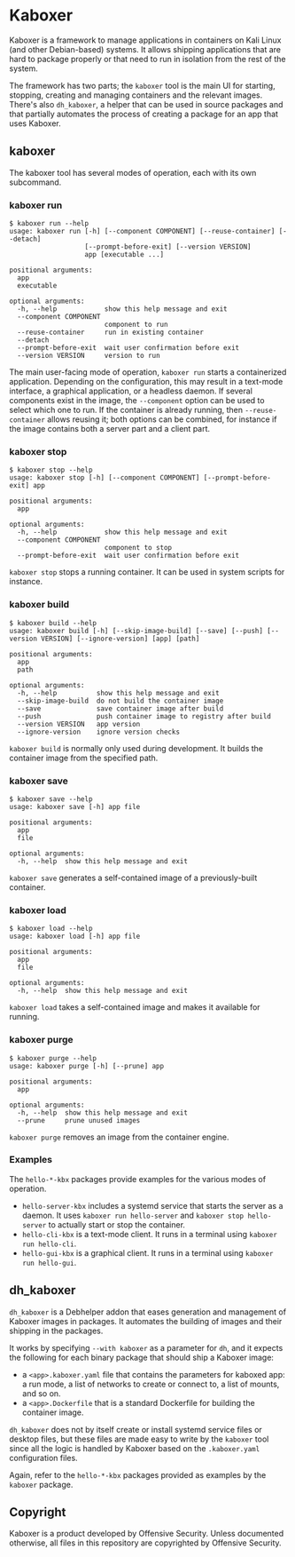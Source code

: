 # Kaboxer

Kaboxer is a framework to manage applications in containers on Kali Linux (and other Debian-based) systems. It allows shipping applications that are hard to package properly or that need to run in isolation from the rest of the system.

The framework has two parts; the ``kaboxer`` tool is the main UI for starting, stopping, creating and managing containers and the relevant images. There's also ``dh_kaboxer``, a helper that can be used in source packages and that partially automates the process of creating a package for an app that uses Kaboxer.

kaboxer
-------

The kaboxer tool has several modes of operation, each with its own subcommand.

### kaboxer run
	$ kaboxer run --help
	usage: kaboxer run [-h] [--component COMPONENT] [--reuse-container] [--detach]
	                   [--prompt-before-exit] [--version VERSION]
	                   app [executable ...]
	
	positional arguments:
	  app
	  executable
	
	optional arguments:
	  -h, --help            show this help message and exit
	  --component COMPONENT
	                        component to run
	  --reuse-container     run in existing container
	  --detach
	  --prompt-before-exit  wait user confirmation before exit
	  --version VERSION     version to run

The main user-facing mode of operation, ``kaboxer run`` starts a containerized application. Depending on the configuration, this may result in a text-mode interface, a graphical application, or a headless daemon. If several components exist in the image, the ``--component`` option can be used to select which one to run. If the container is already running, then ``--reuse-container`` allows reusing it; both options can be combined, for instance if the image contains both a server part and a client part. 

### kaboxer stop
	$ kaboxer stop --help
	usage: kaboxer stop [-h] [--component COMPONENT] [--prompt-before-exit] app
	
	positional arguments:
	  app
	
	optional arguments:
	  -h, --help            show this help message and exit
	  --component COMPONENT
	                        component to stop
	  --prompt-before-exit  wait user confirmation before exit

``kaboxer stop`` stops a running container. It can be used in system scripts for instance.

### kaboxer build
	$ kaboxer build --help
	usage: kaboxer build [-h] [--skip-image-build] [--save] [--push] [--version VERSION] [--ignore-version] [app] [path]
	
	positional arguments:
	  app
	  path
	
	optional arguments:
	  -h, --help          show this help message and exit
	  --skip-image-build  do not build the container image
	  --save              save container image after build
	  --push              push container image to registry after build
	  --version VERSION   app version
	  --ignore-version    ignore version checks

``kaboxer build`` is normally only used during development. It builds the container image from the specified path.

### kaboxer save
	$ kaboxer save --help
	usage: kaboxer save [-h] app file
	
	positional arguments:
	  app
	  file
	
	optional arguments:
	  -h, --help  show this help message and exit

``kaboxer save`` generates a self-contained image of a previously-built container.

### kaboxer load
	$ kaboxer load --help
	usage: kaboxer load [-h] app file
	
	positional arguments:
	  app
	  file
	
	optional arguments:
	  -h, --help  show this help message and exit

``kaboxer load`` takes a self-contained image and makes it available for running.

### kaboxer purge
	$ kaboxer purge --help
	usage: kaboxer purge [-h] [--prune] app
	
	positional arguments:
	  app
	
	optional arguments:
	  -h, --help  show this help message and exit
	  --prune     prune unused images

``kaboxer purge`` removes an image from the container engine.

### Examples
The ``hello-*-kbx`` packages provide examples for the various modes of operation.
- ``hello-server-kbx`` includes a systemd service that starts the server as a daemon. It uses ``kaboxer run hello-server`` and ``kaboxer stop hello-server`` to actually start or stop the container.
- ``hello-cli-kbx`` is a text-mode client. It runs in a terminal using ``kaboxer run hello-cli``.
- ``hello-gui-kbx`` is a graphical client. It runs in a terminal using ``kaboxer run hello-gui``.


dh_kaboxer
----------

``dh_kaboxer`` is a Debhelper addon that eases generation and management of Kaboxer images in packages. It automates the building of images and their shipping in the packages.

It works by specifying ``--with kaboxer`` as a parameter for ``dh``, and it expects the following for each binary package that should ship a Kaboxer image:
- a ``<app>.kaboxer.yaml`` file that contains the parameters for kaboxed app: a run mode, a list of networks to create or connect to, a list of mounts, and so on.
- a ``<app>.Dockerfile`` that is a standard Dockerfile for building the container image.

``dh_kaboxer`` does not by itself create or install systemd service files or desktop files, but these files are made easy to write by the ``kaboxer`` tool since all the logic is handled by Kaboxer based on the ``.kaboxer.yaml`` configuration files.

Again, refer to the ``hello-*-kbx`` packages provided as examples by the ``kaboxer`` package.

Copyright
---------

Kaboxer is a product developed by Offensive Security. Unless documented otherwise, all files in this repository are copyrighted by Offensive Security.

